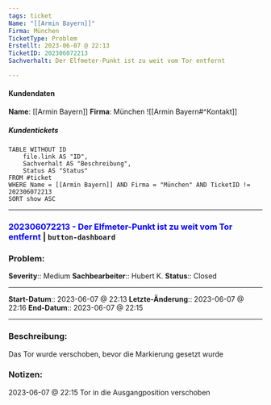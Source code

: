 ```yaml
---
tags: ticket
Name: "[[Armin Bayern]]"
Firma: München
TicketType: Problem
Erstellt: 2023-06-07 @ 22:13  
TicketID: 202306072213
Sachverhalt: Der Elfmeter-Punkt ist zu weit vom Tor entfernt

---
```


#### Kundendaten


**Name**: [[Armin Bayern]]
**Firma**: München
![[Armin Bayern#^Kontakt]]

##### Kundentickets
```dataview
TABLE WITHOUT ID
	file.link AS "ID",
	Sachverhalt AS "Beschreibung",
	Status AS "Status"
FROM #ticket 
WHERE Name = [[Armin Bayern]] AND Firma = "München" AND TicketID != 202306072213
SORT show ASC
```

---

### <font color="blue">202306072213 - Der Elfmeter-Punkt ist zu weit vom Tor entfernt</font>  |  `button-dashboard`

### Problem:
**Severity**:: Medium
**Sachbearbeiter**:: Hubert K.
**Status**:: Closed

---

**Start-Datum**:: 2023-06-07 @ 22:13 
**Letzte-Änderung**:: 2023-06-07 @ 22:16
**End-Datum**:: 2023-06-07 @ 22:15

---

### Beschreibung:

Das Tor wurde verschoben, bevor die Markierung gesetzt wurde

### Notizen:

2023-06-07 @ 22:15 Tor in die Ausgangposition verschoben
